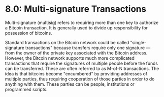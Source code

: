 # 8.0: Multi-signature Transactions

Multi-signature (multisig) refers to requiring more than one key to authorize a Bitcoin transaction. It is generally used 
to divide up responsibility for possession of bitcoins.

Standard transactions on the Bitcoin network could be called "single-signature transactions" because transfers require 
only one signature — from the owner of the private key associated with the Bitcoin address. However, the Bitcoin network 
supports much more complicated transactions that require the signatures of multiple people before the funds can be 
transferred. These are often referred to as M-of-N transactions. The idea is that bitcoins become "encumbered" by 
providing addresses of multiple parties, thus requiring cooperation of those parties in order to do anything with them. 
These parties can be people, institutions or programmed scripts.
